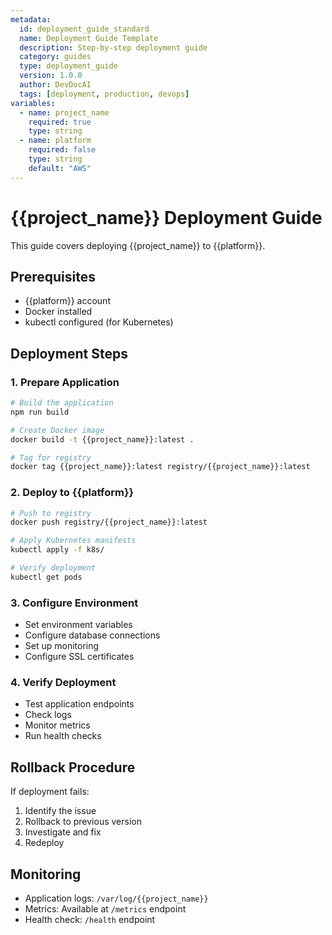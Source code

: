 ```yaml
---
metadata:
  id: deployment_guide_standard
  name: Deployment Guide Template
  description: Step-by-step deployment guide
  category: guides
  type: deployment_guide
  version: 1.0.0
  author: DevDocAI
  tags: [deployment, production, devops]
variables:
  - name: project_name
    required: true
    type: string
  - name: platform
    required: false
    type: string
    default: "AWS"
---
```


# {{project_name}} Deployment Guide

This guide covers deploying {{project_name}} to {{platform}}.

## Prerequisites

- {{platform}} account
- Docker installed
- kubectl configured (for Kubernetes)

## Deployment Steps

### 1. Prepare Application

```bash
# Build the application
npm run build

# Create Docker image
docker build -t {{project_name}}:latest .

# Tag for registry
docker tag {{project_name}}:latest registry/{{project_name}}:latest
```

### 2. Deploy to {{platform}}

```bash
# Push to registry
docker push registry/{{project_name}}:latest

# Apply Kubernetes manifests
kubectl apply -f k8s/

# Verify deployment
kubectl get pods
```

### 3. Configure Environment

- Set environment variables
- Configure database connections
- Set up monitoring
- Configure SSL certificates

### 4. Verify Deployment

- Test application endpoints
- Check logs
- Monitor metrics
- Run health checks

## Rollback Procedure

If deployment fails:

1. Identify the issue
2. Rollback to previous version
3. Investigate and fix
4. Redeploy

## Monitoring

- Application logs: `/var/log/{{project_name}}`
- Metrics: Available at `/metrics` endpoint
- Health check: `/health` endpoint
